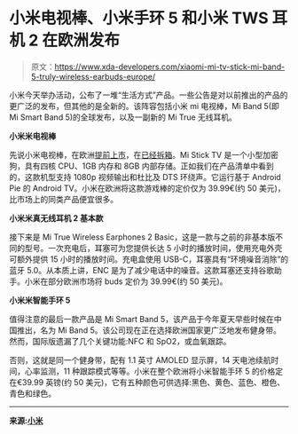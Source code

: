 # 小米电视棒、小米手环 5 和小米 TWS 耳机 2 在欧洲发布

> 原文：<https://www.xda-developers.com/xiaomi-mi-tv-stick-mi-band-5-truly-wireless-earbuds-europe/>

小米今天举办活动，公布了一堆“生活方式”产品。一些公告是对以前推出的产品的更广泛的发布，但其他的是全新的。该阵容包括小米 mi 电视棒，Mi Band 5(即 Mi Smart Band 5)的全球发布，以及一副新的 Mi True 无线耳机。

**小米米电视棒**

先说小米电视棒，在欧洲[提前上市](https://www.xda-developers.com/xiaomis-mi-tv-stick-android-tv-dongle-europe-price/)，在[已经拆箱](https://www.xda-developers.com/xiaomi-mi-tv-stick-android-tv-already-unboxed-before-release/)。Mi Stick TV 是一个小型加密狗，具有四核 CPU、1GB 内存和 8GB 内部存储。正如我们在产品清单中看到的，这款机型支持 1080p 视频输出和杜比及 DTS 环绕声。它运行基于 Android Pie 的 Android TV。小米在欧洲将这款游戏棒的定价仅为 39.99€(约 50 美元)，比市场上的同类产品便宜很多。

**小米米真无线耳机 2 基本款**

接下来是 Mi True Wireless Earphones 2 Basic，这是一款与之前的非基本版不同的型号。一次充电后，耳塞可为您提供长达 5 小时的播放时间，使用充电外壳可额外提供 15 小时的播放时间。充电盒使用 USB-C，耳塞具有“环境噪音消除”的蓝牙 5.0。从本质上讲，ENC 是为了减少电话中的噪音。这款耳塞还支持谷歌助手。小米在部分欧洲市场将 buds 定价为 39.99€(约 50 美元)。

**小米米智能手环 5**

值得注意的最后一款产品是 Mi Smart Band 5，该产品于今年夏天早些时候在中国推出，名为 Mi Band 5。该公司现在正在选择欧洲国家更广泛地发布健身带。然而，国际版遗漏了几个关键功能:NFC 和 SpO2，或血氧跟踪。

否则，这就是同一个健身带，配有 1.1 英寸 AMOLED 显示屏，14 天电池续航时间，心率监测，11 种跟踪模式等等。小米在整个欧洲将小米智能手环 5 的价格定在€39.99 英镑(约 50 美元)，它有五种颜色可供选择:黑色、黄色、蓝色、橙色、青色和绿色。

* * *

**来源:[小米](https://blog.mi.com/en/2020/07/15/xiaomi-unveils-stellar-lineup-of-ecosystem-products-to-fit-every-lifestyle/)**